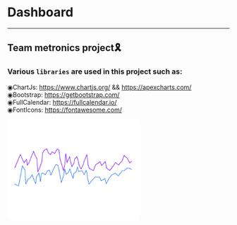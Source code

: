 # Dashboard
---
## Team metronics project🎗️
### Various ``libraries`` are used in this project such as:
◉ChartJs: https://www.chartjs.org/ && https://apexcharts.com/ <br>
◉Bootstrap: https://getbootstrap.com/ <br>
◉FullCalendar: https://fullcalendar.io/ <br>
◉FontIcons: https://fontawesome.com/ <br>



<img align="center" width="300px" src="image/linegraph.gif">
